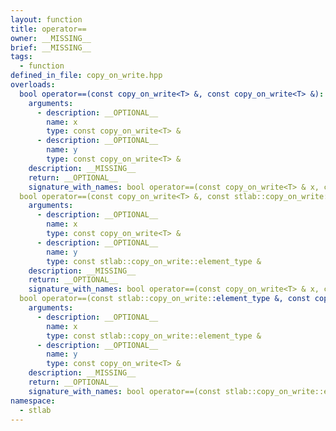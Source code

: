 ```yaml
---
layout: function
title: operator==
owner: __MISSING__
brief: __MISSING__
tags:
  - function
defined_in_file: copy_on_write.hpp
overloads:
  bool operator==(const copy_on_write<T> &, const copy_on_write<T> &):
    arguments:
      - description: __OPTIONAL__
        name: x
        type: const copy_on_write<T> &
      - description: __OPTIONAL__
        name: y
        type: const copy_on_write<T> &
    description: __MISSING__
    return: __OPTIONAL__
    signature_with_names: bool operator==(const copy_on_write<T> & x, const copy_on_write<T> & y)
  bool operator==(const copy_on_write<T> &, const stlab::copy_on_write::element_type &):
    arguments:
      - description: __OPTIONAL__
        name: x
        type: const copy_on_write<T> &
      - description: __OPTIONAL__
        name: y
        type: const stlab::copy_on_write::element_type &
    description: __MISSING__
    return: __OPTIONAL__
    signature_with_names: bool operator==(const copy_on_write<T> & x, const stlab::copy_on_write::element_type & y)
  bool operator==(const stlab::copy_on_write::element_type &, const copy_on_write<T> &):
    arguments:
      - description: __OPTIONAL__
        name: x
        type: const stlab::copy_on_write::element_type &
      - description: __OPTIONAL__
        name: y
        type: const copy_on_write<T> &
    description: __MISSING__
    return: __OPTIONAL__
    signature_with_names: bool operator==(const stlab::copy_on_write::element_type & x, const copy_on_write<T> & y)
namespace:
  - stlab
---
```

